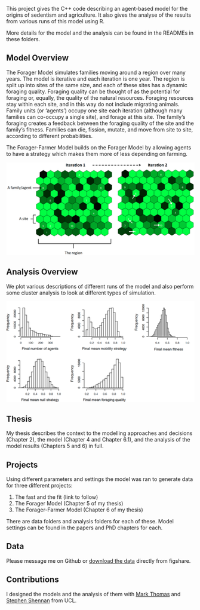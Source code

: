 This project gives the C++ code describing an agent-based model for the origins of sedentism and agriculture. It also gives the analyse of the results from various runs of this model using R.

More details for the model and the analysis can be found in the READMEs in these folders.

## Model Overview

The Forager Model simulates families moving around a region over many years. The model is iterative and each iteration is one year. The region is split up into sites of the same size, and each of these sites has a dynamic foraging quality. Foraging quality can be thought of as the potential for foraging or, equally, the quality of the natural resources. Foraging resources stay within each site, and in this way do not include migrating animals. Family units (or ‘agents’) occupy one site each iteration (although many families can co-occupy a single site), and forage at this site. The family’s foraging creates a feedback between the foraging quality of the site and the family’s fitness. Families can die, fission, mutate, and move from site to site, according to different probabilities.

The Forager-Farmer Model builds on the Forager Model by allowing agents to have a strategy which makes them more of less depending on farming.

![A visualisation of two iterations of the model](./exampleofmodel.png)

## Analysis Overview

We plot various descriptions of different runs of the model and also perform some cluster analysis to look at different types of simulation.

![The frequencies of different model outcomes for 100,000 simulations of the model using different parameter values](./exampleofmodelresults.png)


## Thesis

My thesis describes the context to the modelling approaches and decisions (Chapter 2), the model (Chapter 4 and Chapter 6.1), and the analysis of the model results (Chapters 5 and 6) in full.

## Projects

Using different parameters and settings the model was ran to generate data for three different projects:

1. The fast and the fit (link to follow)
2. The Forager Model (Chapter 5 of my thesis)
3. The Forager-Farmer Model (Chapter 6 of my thesis)

There are data folders and analysis folders for each of these. Model settings can be found in the papers and PhD chapters for each.

## Data

Please message me on Github or [download the data](https://figshare.com/account/home#/projects/58973) directly from figshare.

## Contributions

I designed the models and the analysis of them with [Mark Thomas](https://www.ucl.ac.uk/mace-lab/people/mark) and [Stephen Shennan](https://www.ucl.ac.uk/archaeology/people/academic/stephen-shennan) from UCL.

